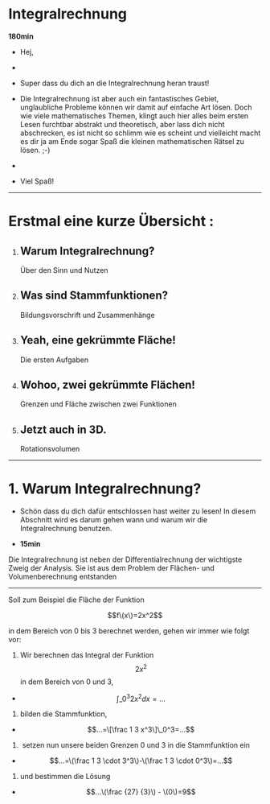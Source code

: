 # Integralrechnung

**180min**

  


* Hej,

* 
* Super dass du dich an die Integralrechnung heran traust!

* Die Integralrechnung ist aber auch ein fantastisches Gebiet, unglaubliche Probleme können wir damit auf einfache Art lösen. Doch wie viele mathematisches Themen, klingt auch hier alles beim ersten Lesen furchtbar abstrakt und theoretisch, aber lass dich nicht abschrecken, es ist nicht so schlimm wie es scheint und vielleicht macht es dir ja am Ende sogar Spaß die kleinen mathematischen Rätsel zu lösen. ;-\)

* 
* Viel Spaß!

---

# Erstmal eine kurze Übersicht :

1. Warum Integralrechnung?
   -
   Über den Sinn und Nutzen
2. Was sind Stammfunktionen?
   -
   Bildungsvorschrift und Zusammenhänge
3. Yeah, eine gekrümmte Fläche!
   -
   Die ersten Aufgaben
4. Wohoo, zwei gekrümmte Flächen!
   -
   Grenzen und Fläche zwischen zwei Funktionen
5. Jetzt auch in 3D.
   -
   Rotationsvolumen

---

# 1. Warum Integralrechnung?

* Schön dass du dich dafür entschlossen hast weiter zu lesen! In diesem Abschnitt wird es darum gehen wann und warum wir die Integralrechnung benutzen. 

* **15min**

Die Integralrechnung ist neben der Differentialrechnung der wichtigste Zweig der Analysis. Sie ist aus dem Problem der Flächen- und Volumenberechnung entstanden

---

Soll zum Beispiel die Fläche der Funktion

$$f\(x\)=2x^2$$

in dem Bereich von 0 bis 3 berechnet werden, gehen wir immer wie folgt vor:

1. Wir berechnen das Integral der Funktion
   $$2x^2$$
   in dem Bereich von 0 und 3,

* $$\int\_0^3 2x^2dx=...$$

1. bilden die Stammfunktion,

* $$...=\[\frac 1 3 x^3\]\_0^3=...$$

1.  setzen nun unsere beiden Grenzen 0 und 3 in die Stammfunktion ein

* $$...=\(\frac 1 3 \cdot 3^3\)-\(\frac 1 3 \cdot 0^3\)=...$$

1. und bestimmen die Lösung

* $$...\(\frac {27} {3}\) - \(0\)=9$$



